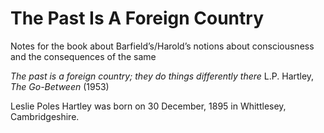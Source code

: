 # The Past Is A Foreign Country

Notes for the book about Barfield’s/Harold’s notions about consciousness and the consequences of the same

*The past is a foreign country; they do things differently there* L.P. Hartley, *The Go-Between* (1953)

Leslie Poles Hartley was born on 30 December, 1895 in Whittlesey, Cambridgeshire.
